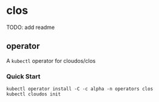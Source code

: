 # clos

TODO: add readme

## operator

A `kubectl` operator for cloudos/clos

### Quick Start

```
kubectl operator install -C -c alpha -n operators clos
kubectl cloudos init
```
